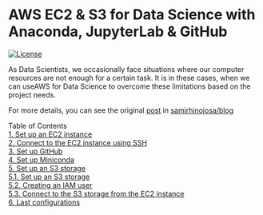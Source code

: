 # AWS EC2 & S3 for Data Science with Anaconda, JupyterLab & GitHub
[![License](https://img.shields.io/badge/License-Apache%202.0-blue.svg)](https://opensource.org/licenses/Apache-2.0)

As Data Scientists, we occasionally face situations where our computer resources are not enough for a certain task. It is in these cases, when we can useAWS for Data Science to overcome these limitations based on the project needs.

For more details, you can see the original [post](https://www.samirhinojosa.com/aws-from-scratch-for-data-science/) in [samirhinojosa/blog](https://www.samirhinojosa.com/blog/)


Table of Contents<br>
[1. Set up an EC2 instance](https://www.samirhinojosa.com/aws-for-data-science/#ec2instance)<br>
[2. Connect to the EC2 instance using SSH](https://www.samirhinojosa.com/aws-for-data-science/#ec2ssh)<br>
[3. Set up GitHub](https://www.samirhinojosa.com/aws-for-data-science/#github)<br>
[4. Set up Miniconda](https://www.samirhinojosa.com/aws-for-data-science/#miniconda)<br>
[5. Set up an S3 storage](https://www.samirhinojosa.com/aws-for-data-science/#s3storagemain)<br>
[5.1. Set up an S3 storage](https://www.samirhinojosa.com/aws-for-data-science/#s3storage1)<br>
[5.2. Creating an IAM user](https://www.samirhinojosa.com/aws-for-data-science/#iamuser)<br>
[5.3. Connect to the S3 storage from the EC2 instance](https://www.samirhinojosa.com/aws-for-data-science/#s3awscredentials)<br>
[6. Last configurations](https://www.samirhinojosa.com/aws-for-data-science/#lastconfigurations) 

